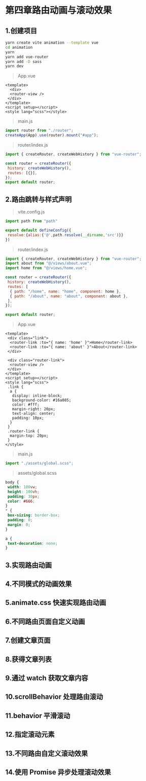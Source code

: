 # 第四章路由动画与滚动效果

## 1.创建项目

```bash
yarn create vite animation --template vue
cd animation
yarn
yarn add vue-router
yarn add -D sass
yarn dev
```

> App.vue

```vue
<template>
  <div>
  <router-view />
 </div>
</template>
<script setup></script>
<style lang="scss"></style>
```

> main.js

```javascript
import router from "./router";
createApp(App).use(router).mount("#app");
```

> router/index.js

```javascript
import { createRouter, createWebHistory } from "vue-router";

const router = createRouter({
 history: createWebHistory(),
 routes: [{}],
});
export default router;
```

## 2.路由跳转与样式声明

> vite.config.js

```javascript
import path from "path"

export default defineConfig({
 resolve:{alias:{'@',path.resolve(__dirname,'src')}}
})
```

> router/index.js

```javascript
import { createRouter, createWebHistory } from "vue-router";
import about from "@/views/about.vue";
import home from "@/views/home.vue";

const router = createRouter({
 history: createWebHistory(),
 routes: [
  { path: "/home", name: "home", component: home },
  { path: "/about", name: "about", component: about },
 ],
});

export default router;
```

> App.vue

```vue
<template>
 <div class="link">
  <router-link :to="{ name: 'home' }">Home</router-link>
  <router-link :to="{ name: 'about' }">About</router-link>
 </div>

 <div class="router-link">
  <router-view />
 </div>
</template>
<script setup></script>
<style lang="scss">
 .link {
  a {
   display: inline-block;
   background-color: #16a085;
   color: #fff;
   margin-right: 20px;
   text-align: center;
   padding: 10px;
  }
 }
 .router-link {
  margin-top: 20px;
 }
</style>
```

> main.js

```javascript
import "./assets/global.scss";
```

> assets/global.scss

```css
body {
 width: 100vw;
 height: 100vh;
 padding: 30px;
 color: #666;
}
* {
 box-sizing: border-box;
 padding: 0;
 margin: 0;
}

a {
 text-decoration: none;
}
```

## 3.实现路由动画

## 4.不同模式的动画效果

## 5.animate.css 快速实现路由动画

## 6.不同路由页面自定义动画

## 7.创建文章页面

## 8.获得文章列表

## 9.通过 watch 获取文章内容

## 10.scrollBehavior 处理路由滚动

## 11.behavior 平滑滚动

## 12.指定滚动元素

## 13.不同路由自定义滚动效果

## 14.使用 Promise 异步处理滚动效果
